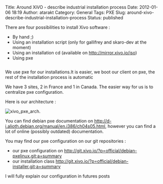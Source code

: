 Title: Around  XiVO - describe industrial installation process
Date: 2012-01-06 18:19
Author: atarakt
Category: General
Tags: PXE
Slug: around-xivo-describe-industrial-installation-process
Status: published

There are four possibilities to install Xivo software :

-   By hand ;)
-   Using an installation script (only for gallifrey and skaro-dev at
    the moment)
-   Using an installation cd (available on http://mirror.xivo.io/iso)
-   Using pxe

<!-- -->

~~~

~~~


We use
[](http://en.wikipedia.org/wiki/Preboot_Execution_Environment "pxe")pxe
for our installations.It is easier, we boot our client on pxe, the rest
of the installation process is automatic

We have 3 sites, 2 in France and 1 in Canada. The easier way for us is
to centralize pxe configuration.

Here is our architecture :

![xivo\_pxe\_arch](/public/.pxe_arch_s.jpg "xivo_pxe_arch, janv. 2012").

You can find debian pxe documentation on
http://d-i.alioth.debian.org/manual/en.i386/ch04s05.html, however you
can find a lot of online (possibly outdated) documentation.

You may find our pxe configuration on our git repositories :

-   our pxe configuration on
    http://git.xivo.io/?p=official/debian-pxelinux.git;a=summary
-   our installation class
    http://git.xivo.io/?p=official/debian-installer.git;a=summary

I will fully explain our configuration in futures posts

</p>

